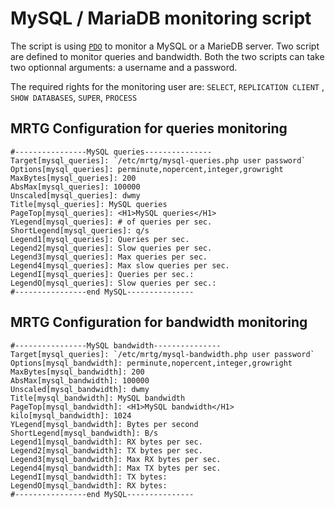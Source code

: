 # MySQL / MariaDB monitoring script

The script is using [`PDO`](http://php.net/manual/fr/book.pdo.php) to monitor a MySQL or a MarieDB server. Two script are defined to monitor queries and bandwidth. Both the two scripts can take two optionnal arguments: a username and a password.

The required rights for the monitoring user are: `SELECT`, `REPLICATION CLIENT` , `SHOW DATABASES`, `SUPER`, `PROCESS` 

## MRTG Configuration for queries monitoring
```
#----------------MySQL queries---------------
Target[mysql_queries]: `/etc/mrtg/mysql-queries.php user password`
Options[mysql_queries]: perminute,nopercent,integer,growright
MaxBytes[mysql_queries]: 200
AbsMax[mysql_queries]: 100000
Unscaled[mysql_queries]: dwmy
Title[mysql_queries]: MySQL queries
PageTop[mysql_queries]: <H1>MySQL queries</H1>
YLegend[mysql_queries]: # of queries per sec.
ShortLegend[mysql_queries]: q/s
Legend1[mysql_queries]: Queries per sec.
Legend2[mysql_queries]: Slow queries per sec.
Legend3[mysql_queries]: Max queries per sec.
Legend4[mysql_queries]: Max slow queries per sec.
LegendI[mysql_queries]: Queries per sec.:
LegendO[mysql_queries]: Slow queries per sec.:
#----------------end MySQL---------------
```

## MRTG Configuration for bandwidth monitoring
```
#----------------MySQL bandwidth---------------
Target[mysql_queries]: `/etc/mrtg/mysql-bandwidth.php user password`
Options[mysql_bandwidth]: perminute,nopercent,integer,growright
MaxBytes[mysql_bandwidth]: 200
AbsMax[mysql_bandwidth]: 100000
Unscaled[mysql_bandwidth]: dwmy
Title[mysql_bandwidth]: MySQL bandwidth
PageTop[mysql_bandwidth]: <H1>MySQL bandwidth</H1>
kilo[mysql_bandwidth]: 1024
YLegend[mysql_bandwidth]: Bytes per second
ShortLegend[mysql_bandwidth]: B/s
Legend1[mysql_bandwidth]: RX bytes per sec.
Legend2[mysql_bandwidth]: TX bytes per sec.
Legend3[mysql_bandwidth]: Max RX bytes per sec.
Legend4[mysql_bandwidth]: Max TX bytes per sec.
LegendI[mysql_bandwidth]: TX bytes:
LegendO[mysql_bandwidth]: RX bytes:
#----------------end MySQL---------------
```